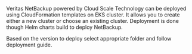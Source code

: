 Veritas NetBackup powered by Cloud Scale Technology can be deployed using CloudFormation templates on EKS cluster. It allows you to create either a new cluster or choose an existing cluster. Deployment is done though Helm charts build to deploy NetBackup.

Based on the version to deploy select appropriate folder and follow deployment guide.